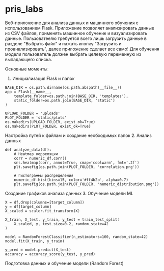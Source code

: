 # pris_labs
Веб-приложение для анализа данных и машинного обучения с использованием Flask. Приложение позволяет анализировать данные из CSV файлов, применять машинное обучение и визуализировать данные.
Пользоватеелю требуется всего лишь загрузить данные в разделе "Выбрать файл" и нажать кнопку "Загрузить и проанализировать", далее приложение сделает все само! Для обучения модели пользователь должен выбрать целевую переменную из выпадающего списка.

Основные моменты:
1. Инициализация Flask и папок
```
BASE_DIR = os.path.dirname(os.path.abspath(__file__))
app = Flask(__name__,
    template_folder=os.path.join(BASE_DIR, 'templates'),
    static_folder=os.path.join(BASE_DIR, 'static')
)

UPLOAD_FOLDER = 'uploads'
PLOT_FOLDER = 'static/plots'
os.makedirs(UPLOAD_FOLDER, exist_ok=True)
os.makedirs(PLOT_FOLDER, exist_ok=True)
```
Настройка путей к файлам и создание необходимых папок
2. Анализ данных
```
def analyze_data(df):
    # Heatmap корреляции
    corr = numeric_df.corr()
    sns.heatmap(corr, annot=True, cmap='coolwarm', fmt='.2f')
    plt.savefig(os.path.join(PLOT_FOLDER, 'correlation.png'))
    
    # Гистограммы распределения
    numeric_df.hist(bins=15, color='#ff4b2b', alpha=0.7)
    plt.savefig(os.path.join(PLOT_FOLDER, 'numeric_distribution.png'))
```
Создание графиков анализа данных
3. Обучение модели ML
```
X = df.drop(columns=[target_column])
y = df[target_column]
X_scaled = scaler.fit_transform(X)

X_train, X_test, y_train, y_test = train_test_split(
    X_scaled, y, test_size=0.2, random_state=42
)

model = RandomForestClassifier(n_estimators=100, random_state=42)
model.fit(X_train, y_train)

y_pred = model.predict(X_test)
accuracy = accuracy_score(y_test, y_pred)
```
Подготовка данных и обучение модели (Random Forest)
